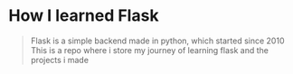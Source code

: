 # How I learned Flask
> Flask is a simple backend made in python, which started since 2010
This is a repo where i store my journey of learning flask and the projects i made
